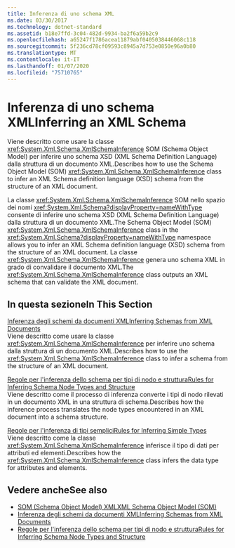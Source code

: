 ```yaml
---
title: Inferenza di uno schema XML
ms.date: 03/30/2017
ms.technology: dotnet-standard
ms.assetid: b18e7ffd-3c04-482d-9934-ba2f6a59b2c9
ms.openlocfilehash: a65247f1786acea11879abf0405038446068c118
ms.sourcegitcommit: 5f236cd78cf09593c8945a7d753e0850e96a0b80
ms.translationtype: MT
ms.contentlocale: it-IT
ms.lasthandoff: 01/07/2020
ms.locfileid: "75710765"
---
```

# <a name="inferring-an-xml-schema"></a><span data-ttu-id="17d9b-102">Inferenza di uno schema XML</span><span class="sxs-lookup"><span data-stu-id="17d9b-102">Inferring an XML Schema</span></span>
<span data-ttu-id="17d9b-103">Viene descritto come usare la classe <xref:System.Xml.Schema.XmlSchemaInference> SOM (Schema Object Model) per inferire uno schema XSD (XML Schema Definition Language) dalla struttura di un documento XML.</span><span class="sxs-lookup"><span data-stu-id="17d9b-103">Describes how to use the Schema Object Model (SOM) <xref:System.Xml.Schema.XmlSchemaInference> class to infer an XML Schema definition language (XSD) schema from the structure of an XML document.</span></span>  
  
 <span data-ttu-id="17d9b-104">La classe <xref:System.Xml.Schema.XmlSchemaInference> SOM nello spazio dei nomi <xref:System.Xml.Schema?displayProperty=nameWithType> consente di inferire uno schema XSD (XML Schema Definition Language) dalla struttura di un documento XML.</span><span class="sxs-lookup"><span data-stu-id="17d9b-104">The Schema Object Model (SOM) <xref:System.Xml.Schema.XmlSchemaInference> class in the <xref:System.Xml.Schema?displayProperty=nameWithType> namespace allows you to infer an XML Schema definition language (XSD) schema from the structure of an XML document.</span></span> <span data-ttu-id="17d9b-105">La classe <xref:System.Xml.Schema.XmlSchemaInference> genera uno schema XML in grado di convalidare il documento XML.</span><span class="sxs-lookup"><span data-stu-id="17d9b-105">The <xref:System.Xml.Schema.XmlSchemaInference> class outputs an XML schema that can validate the XML document.</span></span>  
  
## <a name="in-this-section"></a><span data-ttu-id="17d9b-106">In questa sezione</span><span class="sxs-lookup"><span data-stu-id="17d9b-106">In This Section</span></span>  
 [<span data-ttu-id="17d9b-107">Inferenza degli schemi da documenti XML</span><span class="sxs-lookup"><span data-stu-id="17d9b-107">Inferring Schemas from XML Documents</span></span>](../../../../docs/standard/data/xml/inferring-schemas-from-xml-documents.md)  
 <span data-ttu-id="17d9b-108">Viene descritto come usare la classe <xref:System.Xml.Schema.XmlSchemaInference> per inferire uno schema dalla struttura di un documento XML.</span><span class="sxs-lookup"><span data-stu-id="17d9b-108">Describes how to use the <xref:System.Xml.Schema.XmlSchemaInference> class to infer a schema from the structure of an XML document.</span></span>  
  
 [<span data-ttu-id="17d9b-109">Regole per l'inferenza dello schema per tipi di nodo e struttura</span><span class="sxs-lookup"><span data-stu-id="17d9b-109">Rules for Inferring Schema Node Types and Structure</span></span>](../../../../docs/standard/data/xml/rules-for-inferring-schema-node-types-and-structure.md)  
 <span data-ttu-id="17d9b-110">Viene descritto come il processo di inferenza converte i tipi di nodo rilevati in un documento XML in una struttura di schema.</span><span class="sxs-lookup"><span data-stu-id="17d9b-110">Describes how the inference process translates the node types encountered in an XML document into a schema structure.</span></span>  
  
 [<span data-ttu-id="17d9b-111">Regole per l'inferenza di tipi semplici</span><span class="sxs-lookup"><span data-stu-id="17d9b-111">Rules for Inferring Simple Types</span></span>](../../../../docs/standard/data/xml/rules-for-inferring-simple-types.md)  
 <span data-ttu-id="17d9b-112">Viene descritto come la classe <xref:System.Xml.Schema.XmlSchemaInference> inferisce il tipo di dati per attributi ed elementi.</span><span class="sxs-lookup"><span data-stu-id="17d9b-112">Describes how the <xref:System.Xml.Schema.XmlSchemaInference> class infers the data type for attributes and elements.</span></span>  
  
## <a name="see-also"></a><span data-ttu-id="17d9b-113">Vedere anche</span><span class="sxs-lookup"><span data-stu-id="17d9b-113">See also</span></span>

- [<span data-ttu-id="17d9b-114">SOM (Schema Object Model) XML</span><span class="sxs-lookup"><span data-stu-id="17d9b-114">XML Schema Object Model (SOM)</span></span>](../../../../docs/standard/data/xml/xml-schema-object-model-som.md)
- [<span data-ttu-id="17d9b-115">Inferenza degli schemi da documenti XML</span><span class="sxs-lookup"><span data-stu-id="17d9b-115">Inferring Schemas from XML Documents</span></span>](../../../../docs/standard/data/xml/inferring-schemas-from-xml-documents.md)
- [<span data-ttu-id="17d9b-116">Regole per l'inferenza dello schema per tipi di nodo e struttura</span><span class="sxs-lookup"><span data-stu-id="17d9b-116">Rules for Inferring Schema Node Types and Structure</span></span>](../../../../docs/standard/data/xml/rules-for-inferring-schema-node-types-and-structure.md)
